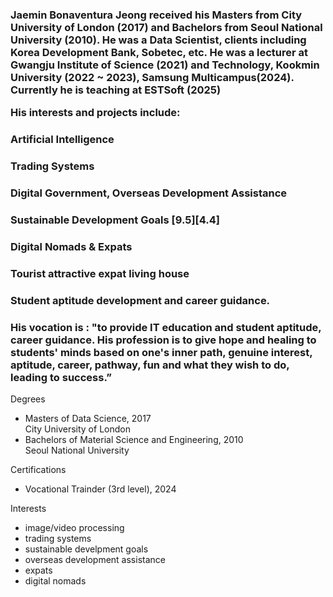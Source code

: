 <html lang="en-uk" data-bs-theme="light"><head><meta http-equiv="Content-Type" content="text/html; charset=UTF-8">
<main class="col-md-7">
<h3>
  <p>
    Jaemin Bonaventura Jeong received his Masters from City University of London (2017) and Bachelors from Seoul National University (2010). He was a Data Scientist, clients including Korea Development Bank, Sobetec, etc. He was a lecturer at Gwangju Institute of Science (2021) and Technology, Kookmin University (2022 ~ 2023), Samsung Multicampus(2024).
Currently he is teaching at ESTSoft (2025)
  </p>
  <p>
    His interests and projects include:

### Artificial Intelligence
### Trading Systems
### Digital Government, Overseas Development Assistance
### Sustainable Development Goals [9.5][4.4] 
### Digital Nomads & Expats
### Tourist attractive expat living house
### Student aptitude development and career guidance.
### His vocation is : "to provide IT education and student aptitude, career guidance. His profession is to give hope and healing to students' minds based on one's inner path, genuine interest, aptitude, career, pathway, fun and what they wish to do, leading to success.”
  </p>

<p class="fw-bold">Degrees</p>
<ul class="fa-ul">
<li>
<span class="fa-li fas fa-graduation-cap"></span>
<div>Masters of Data Science, 2017</div>
<div class="small">City University of London</div>
</li>
<li>
<span class="fa-li fas fa-graduation-cap"></span>
<div>Bachelors of Material Science and Engineering, 2010</div>
<div class="small">Seoul National University</div>
</li>
</ul>

<p class="fw-bold">Certifications</p>
<ul class="fa-ul">
<li>
<span class="fa-li fas fa-graduation-cap"></span>
<div>Vocational Trainder (3rd level), 2024</div>
<div class="small"></div>
</li>
</ul>

<p class="fw-bold">Interests</p>
<ul>
<li>image/video processing</li>
<li>trading systems</li>
<li>sustainable develpment goals</li>
<li>overseas development assistance</li>
<li>expats</li>  
<li>digital nomads</li>
</ul>

</h3>                </main>
        
